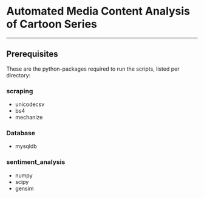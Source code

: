 # Automated Media Content Analysis of Cartoon Series

---

## Prerequisites

These are the python-packages required to run the scripts, listed per directory:
### scraping
* unicodecsv
* bs4
* mechanize

### Database
* mysqldb

### sentiment_analysis
* numpy
* scipy
* gensim

